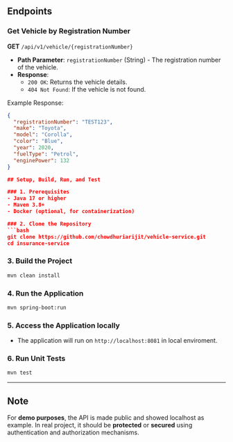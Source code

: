 
## Endpoints

### Get Vehicle by Registration Number

**GET** `/api/v1/vehicle/{registrationNumber}`

- **Path Parameter**: `registrationNumber` (String) - The registration number of the vehicle.
- **Response**:
  - `200 OK`: Returns the vehicle details.
  - `404 Not Found`: If the vehicle is not found.

Example Response:
```json
{
  "registrationNumber": "TEST123",
  "make": "Toyota",
  "model": "Corolla",
  "color": "Blue",
  "year": 2020,
  "fuelType": "Petrol",
  "enginePower": 132
}

## Setup, Build, Run, and Test

### 1. Prerequisites
- Java 17 or higher
- Maven 3.8+
- Docker (optional, for containerization)

### 2. Clone the Repository
```bash
git clone https://github.com/chowdhuriarijit/vehicle-service.git
cd insurance-service
```

### 3. Build the Project
```bash
mvn clean install
```

### 4. Run the Application
```bash
mvn spring-boot:run
```

### 5. Access the Application locally
- The application will run on `http://localhost:8081` in local enviroment.

### 6. Run Unit Tests
```bash
mvn test
```

---

## Note
For **demo purposes**, the API is made public and showed localhost as example. In real project, it should be **protected** or **secured** using authentication and authorization mechanisms.